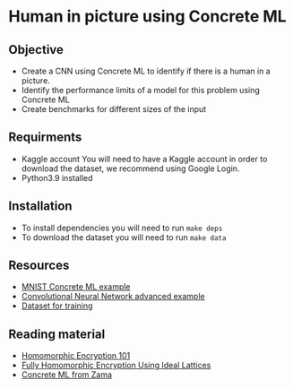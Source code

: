 # Human in picture using Concrete ML

## Objective

- Create a CNN using Concrete ML to identify if there is a human in a picture.
- Identify the performance limits of a model for this problem using Concrete ML
- Create benchmarks for different sizes of the input

## Requirments

- Kaggle account
    You will need to have a Kaggle account in order to download the dataset, we recommend using Google Login.
- Python3.9 installed

## Installation

- To install dependencies you will need to run `make deps`
- To download the dataset you will need to run `make data`

## Resources

- [MNIST Concrete ML example](https://github.com/zama-ai/concrete-ml/tree/main/use_case_examples/mnist)
- [Convolutional Neural Network advanced example](https://github.com/zama-ai/concrete-ml/blob/main/docs/advanced_examples/ConvolutionalNeuralNetwork.ipynb)
- [Dataset for training](https://www.kaggle.com/code/aliasgartaksali/human-vs-non-human-binary-classification/input)

## Reading material

- [Homomorphic Encryption 101](https://www.zama.ai/post/homomorphic-encryption-101)
- [Fully Homomorphic Encryption Using Ideal Lattices](https://www.cs.cmu.edu/~odonnell/hits09/gentry-homomorphic-encryption.pdf) 
- [Concrete ML from Zama](https://docs.zama.ai/concrete-ml/)
